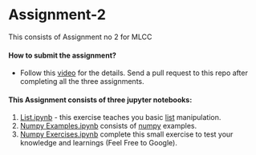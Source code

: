 # Assignment-2
This consists of Assignment no 2 for MLCC

#### How to submit the assignment?

- Follow this [video](https://www.youtube.com/watch?v=Jlhf9eY_0N0) for the details. Send a pull request to this repo after completing all the three assignments.

#### This Assignment consists of three jupyter notebooks:  
1) [List.ipynb](https://colab.research.google.com/drive/1qvaNsZyqe4N-xJ3SMisqrVzBFSpoBZ32) - this exercise teaches you basic [list](https://docs.python.org/3/tutorial/datastructures.html) manipulation.
2) [Numpy Examples.ipynb](https://colab.research.google.com/drive/1pVa-ppGlePIq0GztFaqh-WkhOH7USpMY) consists of [numpy](http://www.numpy.org/) examples.
3) [Numpy Exercises.ipynb](https://colab.research.google.com/drive/1Ho1yNgI2o5vXAly5PH2vv0UKOFNgpaeU) complete this small exercise to test your knowledge and learnings (Feel Free to Google).
